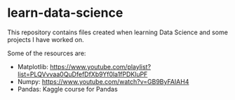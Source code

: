 # learn-data-science

This repository contains files created when learning Data Science and some projects I have worked on.

Some of the resources are:
* Matplotlib: https://www.youtube.com/playlist?list=PLQVvvaa0QuDfefDfXb9Yf0la1fPDKluPF
* Numpy: https://www.youtube.com/watch?v=GB9ByFAIAH4
* Pandas: Kaggle course for Pandas